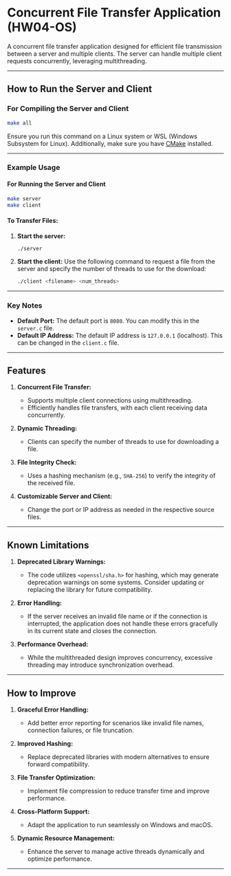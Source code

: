 # **Concurrent File Transfer Application (HW04-OS)**

A concurrent file transfer application designed for efficient file transmission between a server and multiple clients. The server can handle multiple client requests concurrently, leveraging multithreading.

---

## **How to Run the Server and Client**

### **For Compiling the Server and Client**
```bash
make all
```
Ensure you run this command on a Linux system or WSL (Windows Subsystem for Linux). Additionally, make sure you have [CMake](https://cmake.org/download/) installed.

---

### **Example Usage**

#### **For Running the Server and Client**
```bash
make server
make client
```

#### **To Transfer Files:**
1. **Start the server:**
   ```bash
   ./server
   ```

2. **Start the client:**
   Use the following command to request a file from the server and specify the number of threads to use for the download:
   ```bash
   ./client <filename> <num_threads>
   ```

---

### **Key Notes**
- **Default Port:** The default port is `8080`. You can modify this in the `server.c` file.
- **Default IP Address:** The default IP address is `127.0.0.1` (localhost). This can be changed in the `client.c` file.

---

## **Features**
1. **Concurrent File Transfer:**
   - Supports multiple client connections using multithreading.
   - Efficiently handles file transfers, with each client receiving data concurrently.

2. **Dynamic Threading:**
   - Clients can specify the number of threads to use for downloading a file.

3. **File Integrity Check:**
   - Uses a hashing mechanism (e.g., `SHA-256`) to verify the integrity of the received file.

4. **Customizable Server and Client:**
   - Change the port or IP address as needed in the respective source files.

---

## **Known Limitations**
1. **Deprecated Library Warnings:**
   - The code utilizes `<openssl/sha.h>` for hashing, which may generate deprecation warnings on some systems. Consider updating or replacing the library for future compatibility.

2. **Error Handling:**
   - If the server receives an invalid file name or if the connection is interrupted, the application does not handle these errors gracefully in its current state and closes the connection.

3. **Performance Overhead:**
   - While the multithreaded design improves concurrency, excessive threading may introduce synchronization overhead.

---

## **How to Improve**
1. **Graceful Error Handling:**
   - Add better error reporting for scenarios like invalid file names, connection failures, or file truncation.

2. **Improved Hashing:**
   - Replace deprecated libraries with modern alternatives to ensure forward compatibility.

3. **File Transfer Optimization:**
   - Implement file compression to reduce transfer time and improve performance.

4. **Cross-Platform Support:**
   - Adapt the application to run seamlessly on Windows and macOS.

5. **Dynamic Resource Management:**
   - Enhance the server to manage active threads dynamically and optimize performance.

---